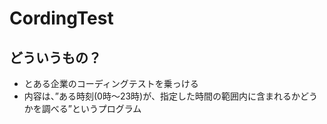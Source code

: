 # CordingTest

## どういうもの？
- とある企業のコーディングテストを乗っける
- 内容は、”ある時刻(0時～23時)が、指定した時間の範囲内に含まれるかどうかを調べる”というプログラム